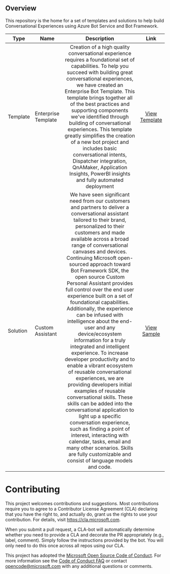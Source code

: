## Overview

This repository is the home for a set of templates and solutions to help build Conversational Experiences using Azure Bot Service and Bot Framework. 

Type | Name | Description | Link 
------------ | ------------- | :-----------: | :-----------:
Template  | Enterprise Template | Creation of a high quality conversational experience requires a foundational set of capabilities. To help you succeed with building great conversational experiences, we have created an Enterprise Bot Template. This template brings together all of the best practices and supporting components we've identified through building of conversational experiences. This template greatly simplifies the creation of a new bot project and includes basic conversational intents, Dispatcher integration, QnAMaker, Application Insights, PowerBI insights and fully automated deployment | [View Template](/CSharp/core-SendAttachment)
Solution | Custom Assistant | We have seen significant need from our customers and partners to deliver a conversational assistant tailored to their brand, personalized to their customers and made available across a broad range of conversational canvases and devices. Continuing Microsoft open-sourced approach toward Bot Framework SDK, the open source Custom Personal Assistant provides full control over the end user experience built on a set of foundational capabilities. Additionally, the experience can be infused with intelligence about the end-user and any device/ecosystem information for a truly integrated and intelligent experience. To increase developer productivity and to enable a vibrant ecosystem of reusable conversational experiences, we are providing developers initial examples of reusable conversational skills. These skills can be added into the conversational application to light up a specific conversation experience, such as finding a point of interest, interacting with calendar, tasks, email and many other scenarios. Skills are fully customizable and consist of language models and code.  | [View Sample](/CSharp/core-SendAttachment)


# Contributing

This project welcomes contributions and suggestions.  Most contributions require you to agree to a
Contributor License Agreement (CLA) declaring that you have the right to, and actually do, grant us
the rights to use your contribution. For details, visit https://cla.microsoft.com.

When you submit a pull request, a CLA-bot will automatically determine whether you need to provide
a CLA and decorate the PR appropriately (e.g., label, comment). Simply follow the instructions
provided by the bot. You will only need to do this once across all repos using our CLA.

This project has adopted the [Microsoft Open Source Code of Conduct](https://opensource.microsoft.com/codeofconduct/).
For more information see the [Code of Conduct FAQ](https://opensource.microsoft.com/codeofconduct/faq/) or
contact [opencode@microsoft.com](mailto:opencode@microsoft.com) with any additional questions or comments.
